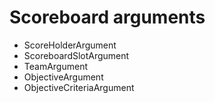 # Scoreboard arguments

- ScoreHolderArgument
- ScoreboardSlotArgument
- TeamArgument
- ObjectiveArgument
- ObjectiveCriteriaArgument

